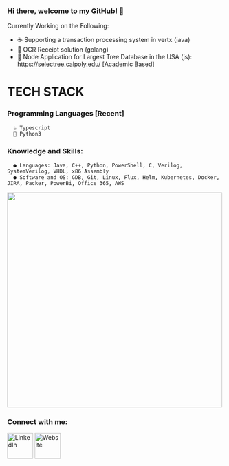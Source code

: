 ### Hi there, welcome to my GitHub! 👋

Currently Working on the Following: 
- ☕ Supporting a transaction processing system in vertx (java)
- 🐣 OCR Receipt solution (golang)
- 🌱 Node Application for Largest Tree Database in the USA (js): <a>https://selectree.calpoly.edu/ [Academic Based] </a>

# TECH STACK
  ### Programming Languages [Recent]
      ☕ Typescript
      🐍 Python3
      
  ### Knowledge and Skills:
      ● Languages: Java, C++, Python, PowerShell, C, Verilog, SystemVerilog, VHDL, x86 Assembly
      ● Software and OS: GDB, Git, Linux, Flux, Helm, Kubernetes, Docker, JIRA, Packer, PowerBi, Office 365, AWS

 <p align="left"><img src="https://github-readme-stats.vercel.app/api/top-langs/?username=danielgonzalez3&theme=merko&layout=compact&hide_langs_below=1" width="500"/></p>

### Connect with me:
<a href="https://www.linkedin.com/in/danielgonzalez19/" target="_blank"><img src="https://raw.githubusercontent.com/nakulbhati/nakulbhati/master/contain/in.png" alt="LinkedIn" width="60"></a>
<a href="http://athena.ecs.csus.edu/~gonzald/" target="_blank"><img src="https://raw.githubusercontent.com/nakulbhati/nakulbhati/master/contain/www.png" alt="Website" width="60"></a>


[linkedin]: https://www.linkedin.com/in/danielgonzalez19/
[website]: http://athena.ecs.csus.edu/~gonzald/
